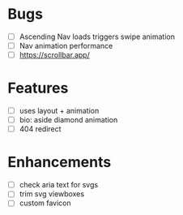 # Bugs
- [ ] Ascending Nav loads triggers swipe animation
- [ ] Nav animation performance
- [ ] https://scrollbar.app/

# Features
- [ ] uses layout + animation
- [ ] bio: aside diamond animation
- [ ] 404 redirect

# Enhancements
- [ ] check aria text for svgs
- [ ] trim svg viewboxes
- [ ] custom favicon
